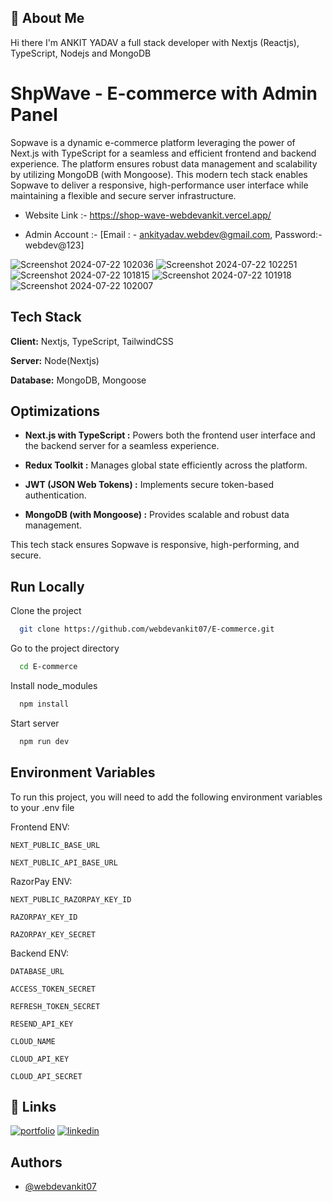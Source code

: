 ## 🚀 About Me

Hi there I'm ANKIT YADAV a full stack developer with Nextjs (Reactjs), TypeScript, Nodejs and MongoDB

# ShpWave - E-commerce with Admin Panel

Sopwave is a dynamic e-commerce platform leveraging the power of Next.js with TypeScript for a seamless and efficient frontend and backend experience. The platform ensures robust data management and scalability by utilizing MongoDB (with Mongoose). This modern tech stack enables Sopwave to deliver a responsive, high-performance user interface while maintaining a flexible and secure server infrastructure.

-   Website Link :- https://shop-wave-webdevankit.vercel.app/

-   Admin Account :- [Email : - ankityadav.webdev@gmail.com, Password:- webdev@123]

![Screenshot 2024-07-22 102036](https://github.com/user-attachments/assets/1b389219-ec02-4e87-a43e-51ebc26cc670)
![Screenshot 2024-07-22 102251](https://github.com/user-attachments/assets/8aeb81e0-32be-469d-98ed-45f7d78cc797)
![Screenshot 2024-07-22 101815](https://github.com/user-attachments/assets/20f3188d-ef56-489c-ab6e-889f98c446da)
![Screenshot 2024-07-22 101918](https://github.com/user-attachments/assets/3f3f9f9c-e0fc-405c-993b-3fe8aadf26b3)
![Screenshot 2024-07-22 102007](https://github.com/user-attachments/assets/d92cd4de-5416-4adc-a18b-8eb14469efb1)

## Tech Stack

**Client:** Nextjs, TypeScript, TailwindCSS

**Server:** Node(Nextjs)

**Database:** MongoDB, Mongoose

## Optimizations

-   **Next.js with TypeScript :** Powers both the frontend user interface and the backend server for a seamless experience.
-   **Redux Toolkit :** Manages global state efficiently across the platform.

-   **JWT (JSON Web Tokens) :** Implements secure token-based authentication.

-   **MongoDB (with Mongoose) :** Provides scalable and robust data management.

This tech stack ensures Sopwave is responsive, high-performing, and secure.

## Run Locally

Clone the project

```bash
  git clone https://github.com/webdevankit07/E-commerce.git
```

Go to the project directory

```bash
  cd E-commerce
```

Install node_modules

```bash
  npm install
```

Start server

```bash
  npm run dev
```

## Environment Variables

To run this project, you will need to add the following environment variables to your .env file

Frontend ENV:

`NEXT_PUBLIC_BASE_URL`

`NEXT_PUBLIC_API_BASE_URL`

RazorPay ENV:

`NEXT_PUBLIC_RAZORPAY_KEY_ID`

`RAZORPAY_KEY_ID`

`RAZORPAY_KEY_SECRET`

Backend ENV:

`DATABASE_URL`

`ACCESS_TOKEN_SECRET`

`REFRESH_TOKEN_SECRET`

`RESEND_API_KEY`

`CLOUD_NAME`

`CLOUD_API_KEY`

`CLOUD_API_SECRET`

## 🔗 Links

[![portfolio](https://img.shields.io/badge/my_portfolio-000?style=for-the-badge&logo=ko-fi&logoColor=white)](https://webdev-ankit.vercel.app/)
[![linkedin](https://img.shields.io/badge/linkedin-0A66C2?style=for-the-badge&logo=linkedin&logoColor=white)](https://www.linkedin.com/in/webdevankit/)

## Authors

-   [@webdevankit07](https://www.github.com/webdevankit07)
